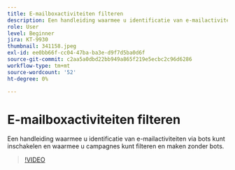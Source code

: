 ```yaml
---
title: E-mailboxactiviteiten filteren
description: Een handleiding waarmee u identificatie van e-mailactiviteiten via bots kunt inschakelen en waarmee u campagnes kunt filteren en maken zonder bots.
role: User
level: Beginner
jira: KT-9930
thumbnail: 341158.jpeg
exl-id: ee0bb66f-cc04-47ba-ba3e-d9f7d5ba0d6f
source-git-commit: c2aa5a0dbd22bb949a865f219e5ecbc2c96d6286
workflow-type: tm+mt
source-wordcount: '52'
ht-degree: 0%

---
```


# E-mailboxactiviteiten filteren

Een handleiding waarmee u identificatie van e-mailactiviteiten via bots kunt inschakelen en waarmee u campagnes kunt filteren en maken zonder bots.

>[!VIDEO](https://video.tv.adobe.com/v/341158/?quality=12&learn=on)
